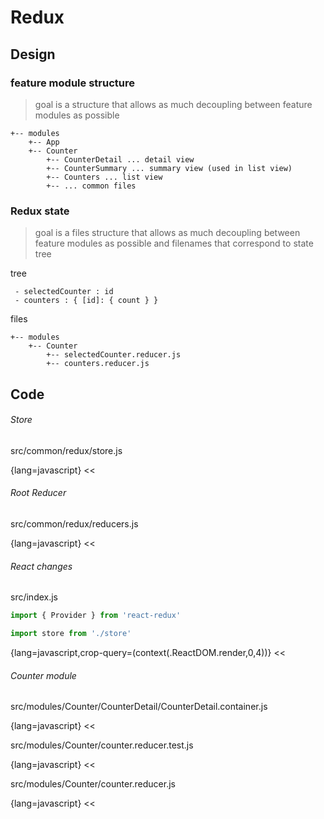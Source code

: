 Redux
===

Design
---

### feature module structure

> goal is a structure that allows as much decoupling between feature modules as possible

```text
+-- modules
    +-- App
    +-- Counter
        +-- CounterDetail ... detail view
        +-- CounterSummary ... summary view (used in list view)
        +-- Counters ... list view
        +-- ... common files
```

### Redux state

> goal is a files structure that allows as much decoupling between feature modules as possible
> and filenames that correspond to state tree

tree
```text
 - selectedCounter : id
 - counters : { [id]: { count } }
```

files
```text
+-- modules
    +-- Counter
        +-- selectedCounter.reducer.js
        +-- counters.reducer.js
```

Code
---

###### Store

src/common/redux/store.js

{lang=javascript}
<<[](../src/common/redux/store.js)

###### Root Reducer

src/common/redux/reducers.js

{lang=javascript}
<<[](../src/common/redux/reducers.js)

###### React changes

src/index.js

```javascript
import { Provider } from 'react-redux'

import store from './store'
```
{lang=javascript,crop-query=(context(.ReactDOM.render,0,4))}
<<[](../src/index.js)

###### Counter module

src/modules/Counter/CounterDetail/CounterDetail.container.js

{lang=javascript}
<<[](../src/modules/Counter/CounterDetail/CounterDetail.container.js)

src/modules/Counter/counter.reducer.test.js

{lang=javascript}
<<[](../src/modules/Counter/counter.reducer.test.js)

src/modules/Counter/counter.reducer.js

{lang=javascript}
<<[](../src/modules/Counter/counter.reducer.js)
